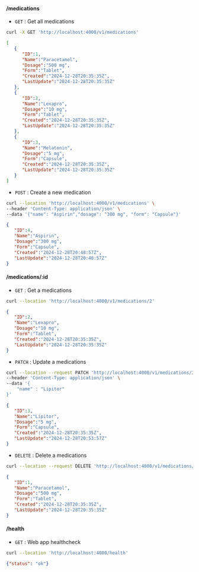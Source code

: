 #### /medications
* `GET`     : Get all medications

```bash
curl -X GET 'http://localhost:4000/v1/medications'
```
```json
[
   {
      "ID":1,
      "Name":"Paracetamol",
      "Dosage":"500 mg",
      "Form":"Tablet",
      "Created":"2024-12-28T20:35:35Z",
      "LastUpdate":"2024-12-28T20:35:35Z"
   },
   {
      "ID":2,
      "Name":"Lexapro",
      "Dosage":"10 mg",
      "Form":"Tablet",
      "Created":"2024-12-28T20:35:35Z",
      "LastUpdate":"2024-12-28T20:35:35Z"
   },
   {
      "ID":3,
      "Name":"Melatonin",
      "Dosage":"5 mg",
      "Form":"Capsule",
      "Created":"2024-12-28T20:35:35Z",
      "LastUpdate":"2024-12-28T20:35:35Z"
   }
]
```

* `POST`    : Create a new medication
```bash
curl --location 'http://localhost:4000/v1/medications' \
--header 'Content-Type: application/json' \
--data '{"name": "Aspirin","dosage": "300 mg", "form": "Capsule"}'
```
``` json
{
   "ID":4,
   "Name":"Aspirin",
   "Dosage":"300 mg",
   "Form":"Capsule",
   "Created":"2024-12-28T20:48:57Z",
   "LastUpdate":"2024-12-28T20:48:57Z"
}
```

#### /medications/:id
* `GET`     : Get a medications
```bash
curl --location 'http://localhost:4000/v1/medications/2'
```
``` json
{
   "ID":2,
   "Name":"Lexapro",
   "Dosage":"10 mg",
   "Form":"Tablet",
   "Created":"2024-12-28T20:35:35Z",
   "LastUpdate":"2024-12-28T20:35:35Z"
}
````

* `PATCH`   : Update a medications

```bash
curl --location --request PATCH 'http://localhost:4000/v1/medications/3' \
--header 'Content-Type: application/json' \
--data '{
    "name" : "Lipitor"
}'
```
``` json
{
   "ID":3,
   "Name":"Lipitor",
   "Dosage":"5 mg",
   "Form":"Capsule",
   "Created":"2024-12-28T20:35:35Z",
   "LastUpdate":"2024-12-28T20:53:57Z"
}
````

* `DELETE`  : Delete a medications
```bash
curl --location --request DELETE 'http://localhost:4000/v1/medications/1'
```
``` json
{
   "ID":1,
   "Name":"Paracetamol",
   "Dosage":"500 mg",
   "Form":"Tablet",
   "Created":"2024-12-28T20:35:35Z",
   "LastUpdate":"2024-12-28T20:35:35Z"
}
```

#### /health
* `GET` : Web app healthcheck

```bash
curl --location 'http://localhost:4000/health'
```
``` json
{"status": "ok"}
```

